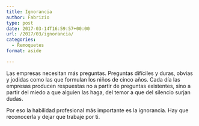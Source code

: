 ```yaml
---
title: Ignorancia
author: Fabrizio
type: post
date: 2017-03-14T16:59:57+00:00
url: /2017/03/ignorancia/
categories:
  - Remoquetes
format: aside

---
```

<p style="text-align: left;">
  Las empresas necesitan más preguntas. Preguntas difíciles y duras, obvias y jodidas como las que formulan los niños de cinco años. Cada día las empresas producen respuestas no a partir de preguntas existentes, sino a partir del miedo a que alguien las haga, del temor a que del silencio surjan dudas.
</p>

Por eso la habilidad profesional más importante es la ignorancia. Hay que reconocerla y dejar que trabaje por ti.